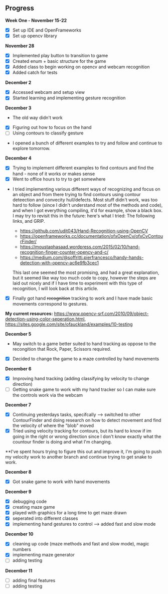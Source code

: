 
<h2>Progress</h2>

**Week One - November 15-22**
- [X] Set up IDE and OpenFrameworks
- [X] Set up opencv library

**November 28**
- [X] Implemented play button to transition to game
- [X] Created enum + basic structure for the game
- [X] Added class to begin working on opencv and webcam recognition
- [X] Added catch for tests

**December 2**
- [X] Accessed webcam and setup view
- [X] Started learning and implementing gesture recognition 

**December 3**
- The old way didn't work
- [X] Figuring out how to focus on the hand
- [ ] Using contours to classify gesture
- I opened a bunch of different examples to try and follow and continue to explore tomorrow. 

**December 4**
- [X] Trying to implement different examples to find contours and find the hand - none of it works or makes sense
- [X] Went to office hours to try to get somewhere
- I tried implementing various different ways of recognizing and focus on an object and from there trying to find contours using contour deteection and convecity hull/defects. Most stuff didn't work, was too hard to follow (since I didn't understand most of the methods and code), and when I got everything compiling, it'd for example, show a black box.
I may try to revisit this in the future: here's what I tried: The following links, and GRIP.
    - https://github.com/udit043/Hand-Recognition-using-OpenCV
    - https://openframeworks.cc/documentation/ofxOpenCv/ofxCvContourFinder/
    - https://moustaphasaad.wordpress.com/2015/02/10/hand-recognition-finger-counter-opencv-and-c/
    - https://medium.com/@soffritti.pierfrancesco/handy-hands-detection-with-opencv-ac6e9fb3cec1
    
    This last one seemed the most promising, and had a great explanation, but it seemed like way too much code to copy, however the steps are laid out nicely and if I have time to experiment with this type of recognition, I will look back at this article.
- [X] Finally got hand ~~recognition~~ tracking to work and I have made basic movements correspond to gestures.

**My current resources:** https://www.opencv-srf.com/2010/09/object-detection-using-color-seperation.html, https://sites.google.com/site/ofauckland/examples/10-testing

**December 5**
- May switch to a game better suited to hand tracking as oppose to the recongition that Rock, Paper, Scissors required.
- [X] Decided to change the game to a maze controlled by hand movements

**December 6**
- [X] Improving hand tracking (adding classifying by velocity to change direction)
- [ ] Getting snake game to work with my hand tracker so I can make sure the controls work via the webcam

**December 7**
- [X] Continuing yesterdays tasks, specifcally --> switched to other ContourFinder and doing research on how to detect movement and find the velocity of where the "blob" moved
- [X] Tried using velocity tracking for contours, but its hard to know if im going in the right or wrong direction since I don't know exactly what the countour finder is doing and what I'm changing.

**I've spent hours trying to figure this out and improve it, I'm going to push my velocity work to another branch and continue trying to get snake to work.

**December 8**
- [X] Got snake game to work with hand movements

**December 9**
- [X] debugging code
- [X] creating maze game
- [X] played with graphics for a long time to get maze drawn
- [X] seperated into different classes
- [X] implementing hand gestures to control --> added fast and slow mode

**December 10**
- [X] cleaning up code (maze methods and fast and slow mode), magic numbers
- [X] implementing maze generator
- [ ] adding testing

**December 11**
- [ ] adding final features
- [ ] adding testing
